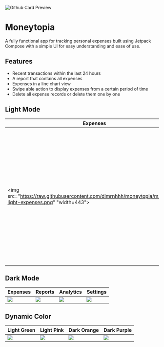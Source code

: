 ![Github Card Preview](https://raw.githubusercontent.com/dimrnhhh/moneytopia/main/art/banner.png?raw=true)

# Moneytopia
A fully functional app for tracking personal expenses built using Jetpack Compose with a simple UI for easy understanding and ease of use.

## Features
- Recent transactions within the last 24 hours
- A report that contains all expenses
- Expenses in a line chart view
- Swipe able action to display expenses from a certain period of time
- Delete all expense records or delete them one by one

## Light Mode
| Expenses                                                                                                    | Reports                                                                                                     | Analytics                                                                                                    | Settings                                                                                                   |
|-------------------------------------------------------------------------------------------------------------|-------------------------------------------------------------------------------------------------------------|--------------------------------------------------------------------------------------------------------------|------------------------------------------------------------------------------------------------------------|
| <img src="https://raw.githubusercontent.com/dimrnhhh/moneytopia/main/art/1-light-expenses.png" "width=443"> | <img src="https://raw.githubusercontent.com/dimrnhhh/moneytopia/main/art/2-light-reports.png" width="443" > | <img src="https://raw.githubusercontent.com/dimrnhhh/moneytopia/main/art/3-light-analytics.png" width="443"> | <img src="https://raw.githubusercontent.com/dimrnhhh/moneytopia/main/art/4-light-settings.png" width="443" |

## Dark Mode
| Expenses                                                                                | Reports                                                                                | Analytics                                                                                | Settings                                                                                |
|-----------------------------------------------------------------------------------------|----------------------------------------------------------------------------------------|------------------------------------------------------------------------------------------|-----------------------------------------------------------------------------------------|
| ![](https://raw.githubusercontent.com/dimrnhhh/moneytopia/main/art/1-dark-expenses.png) | ![](https://raw.githubusercontent.com/dimrnhhh/moneytopia/main/art/2-dark-reports.png) | ![](https://raw.githubusercontent.com/dimrnhhh/moneytopia/main/art/3-dark-analytics.png) | ![](https://raw.githubusercontent.com/dimrnhhh/moneytopia/main/art/4-dark-settings.png) |

## Dynamic Color
| Light Green                                                                                            | Light Pink                                                                                              | Dark Orange                                                                                            | Dark Purple                                                                                            |
|--------------------------------------------------------------------------------------------------------|---------------------------------------------------------------------------------------------------------|--------------------------------------------------------------------------------------------------------|--------------------------------------------------------------------------------------------------------|
| ![](https://raw.githubusercontent.com/dimrnhhh/moneytopia/main/art/1-light-dynamic-color-expenses.png) | ![](https://raw.githubusercontent.com/dimrnhhh/moneytopia/main/art/2-light-dynamic-color-analytics.png) | ![](https://raw.githubusercontent.com/dimrnhhh/moneytopia/main/art/3-dark-dynamic-color-expenses.png?) | ![](https://raw.githubusercontent.com/dimrnhhh/moneytopia/main/art/4-dark-dynamic-color-analytics.png) |
